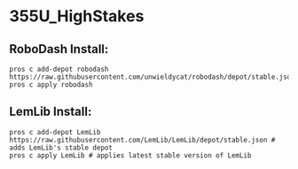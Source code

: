 # 355U_HighStakes

## RoboDash Install:
```
pros c add-depot robodash https://raw.githubusercontent.com/unwieldycat/robodash/depot/stable.json
pros c apply robodash
```

## LemLib Install:
```
pros c add-depot LemLib https://raw.githubusercontent.com/LemLib/LemLib/depot/stable.json # adds LemLib's stable depot
pros c apply LemLib # applies latest stable version of LemLib
```
